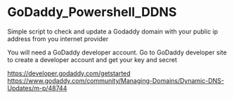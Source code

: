 # GoDaddy_Powershell_DDNS
Simple script to check and update a Godaddy domain with your public ip address from you internet provider


You will need a GoDaddy developer account.
Go to GoDaddy developer site to create a developer account and get your key and secret

https://developer.godaddy.com/getstarted
https://www.godaddy.com/community/Managing-Domains/Dynamic-DNS-Updates/m-p/48744
